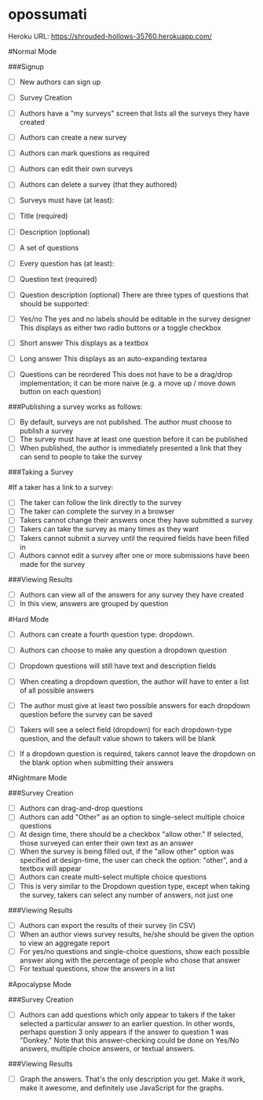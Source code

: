 # opossumati



Heroku URL: https://shrouded-hollows-35760.herokuapp.com/


#Normal Mode

###Signup

- [ ] New authors can sign up
- [ ] Survey Creation

- [ ] Authors have a "my surveys" screen that lists all the surveys they have created
- [ ] Authors can create a new survey
- [ ] Authors can mark questions as required
- [ ] Authors can edit their own surveys
- [ ] Authors can delete a survey (that they authored)
- [ ] Surveys must have (at least):
- [ ] Title (required)
- [ ] Description (optional)
- [ ] A set of questions
- [ ] Every question has (at least):
- [ ] Question text (required)
- [ ] Question description (optional)
There are three types of questions that should be supported:
- [ ] Yes/no
  The yes and no labels should be editable in the survey designer
  This displays as either two radio buttons or a toggle checkbox
- [ ] Short answer
  This displays as a textbox
- [ ] Long answer
  This displays as an auto-expanding textarea
- [ ] Questions can be reordered
  This does not have to be a drag/drop implementation; it can be more naive (e.g. a move up / move down button on each question)

###Publishing a survey works as follows:

- [ ] By default, surveys are not published. The author must choose to publish a survey
- [ ] The survey must have at least one question before it can be published
- [ ] When published, the author is immediately presented a link that they can send to people to take the survey

###Taking a Survey

#If a taker has a link to a survey:
- [ ] The taker can follow the link directly to the survey
- [ ] The taker can complete the survey in a browser
- [ ] Takers cannot change their answers once they have submitted a survey
- [ ] Takers can take the survey as many times as they want
- [ ] Takers cannot submit a survey until the required fields have been filled in
- [ ] Authors cannot edit a survey after one or more submissions have been made for the survey

###Viewing Results

- [ ] Authors can view all of the answers for any survey they have created
- [ ] In this view, answers are grouped by question

#Hard Mode

- [ ] Authors can create a fourth question type: dropdown.

- [ ] Authors can choose to make any question a dropdown question
- [ ] Dropdown questions will still have text and description fields
- [ ] When creating a dropdown question, the author will have to enter a list of all possible answers
- [ ] The author must give at least two possible answers for each dropdown question before the survey can be saved
- [ ] Takers will see a select field (dropdown) for each dropdown-type question, and the default value shown to takers will be blank
- [ ] If a dropdown question is required, takers cannot leave the dropdown on the blank option when submitting their answers

#Nightmare Mode

###Survey Creation

- [ ] Authors can drag-and-drop questions
- [ ] Authors can add "Other" as an option to single-select multiple choice questions
- [ ] At design time, there should be a checkbox "allow other." If selected, those surveyed can enter their own text as an answer
- [ ] When the survey is being filled out, if the "allow other" option was specified at design-time, the user can check the option: "other", and a textbox will appear
- [ ] Authors can create multi-select multiple choice questions
- [ ] This is very similar to the Dropdown question type, except when taking the survey, takers can select any number of answers, not just one

###Viewing Results

- [ ] Authors can export the results of their survey (in CSV)
- [ ] When an author views survey results, he/she should be given the option to view an aggregate report
- [ ] For yes/no questions and single-choice questions, show each possible answer along with the percentage of people who chose that answer
- [ ] For textual questions, show the answers in a list

#Apocalypse Mode

###Survey Creation

- [ ] Authors can add questions which only appear to takers if the taker selected a particular answer to an earlier question. In other words, perhaps question 3 only appears if the answer to question 1 was "Donkey." Note that this answer-checking could be done on Yes/No answers, multiple choice answers, or textual answers.

###Viewing Results

- [ ] Graph the answers. That's the only description you get. Make it work, make it awesome, and definitely use JavaScript for the graphs.
